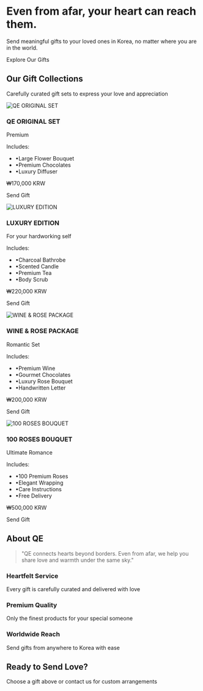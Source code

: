# Even from afar,  your heart can reach them.

Send meaningful gifts to your loved ones in Korea, no matter where you are in the world.

Explore Our Gifts

## Our Gift Collections

Carefully curated gift sets to express your love and appreciation

![QE ORIGINAL SET](https://qe-2.onrender.com/assets/luxury_flower_bouque_70179618-DPrZsaRI.jpg)

### QE ORIGINAL SET

Premium

Includes:

- •Large Flower Bouquet
- •Premium Chocolates
- •Luxury Diffuser

₩170,000 KRW

Send Gift

![LUXURY EDITION](https://qe-2.onrender.com/assets/luxury_charcoal_bath_72ba694e-DkD92t-o.jpg)

### LUXURY EDITION

For your hardworking self

Includes:

- •Charcoal Bathrobe
- •Scented Candle
- •Premium Tea
- •Body Scrub

₩220,000 KRW

Send Gift

![WINE & ROSE PACKAGE](https://qe-2.onrender.com/assets/romantic_wine_bottle_26897124-CnJk7z0v.jpg)

### WINE & ROSE PACKAGE

Romantic Set

Includes:

- •Premium Wine
- •Gourmet Chocolates
- •Luxury Rose Bouquet
- •Handwritten Letter

₩200,000 KRW

Send Gift

![100 ROSES BOUQUET](https://qe-2.onrender.com/assets/luxury_100_red_roses_dc8a1e3a-BdFVLr9y.jpg)

### 100 ROSES BOUQUET

Ultimate Romance

Includes:

- •100 Premium Roses
- •Elegant Wrapping
- •Care Instructions
- •Free Delivery

₩500,000 KRW

Send Gift

## About QE

> "QE connects hearts beyond borders. Even from afar, we help you share love and warmth under the same sky."

### Heartfelt Service

Every gift is carefully curated and delivered with love

### Premium Quality

Only the finest products for your special someone

### Worldwide Reach

Send gifts from anywhere to Korea with ease

## Ready to Send Love?

Choose a gift above or contact us for custom arrangements